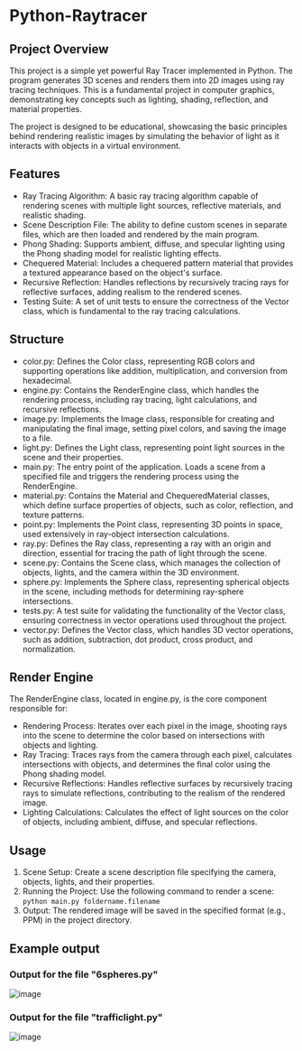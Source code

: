 # Python-Raytracer

## Project Overview
This project is a simple yet powerful Ray Tracer implemented in Python. The program generates 3D scenes and renders them into 2D images using ray tracing techniques. This is a fundamental project in computer graphics, demonstrating key concepts such as lighting, shading, reflection, and material properties.

The project is designed to be educational, showcasing the basic principles behind rendering realistic images by simulating the behavior of light as it interacts with objects in a virtual environment.

## Features

- Ray Tracing Algorithm: A basic ray tracing algorithm capable of rendering scenes with multiple light sources, reflective materials, and realistic shading.
- Scene Description File: The ability to define custom scenes in separate files, which are then loaded and rendered by the main program.
- Phong Shading: Supports ambient, diffuse, and specular lighting using the Phong shading model for realistic lighting effects.
- Chequered Material: Includes a chequered pattern material that provides a textured appearance based on the object's surface.
- Recursive Reflection: Handles reflections by recursively tracing rays for reflective surfaces, adding realism to the rendered scenes.
- Testing Suite: A set of unit tests to ensure the correctness of the Vector class, which is fundamental to the ray tracing calculations.


## Structure

- color.py: Defines the Color class, representing RGB colors and supporting operations like addition, multiplication, and conversion from hexadecimal.
- engine.py: Contains the RenderEngine class, which handles the rendering process, including ray tracing, light calculations, and recursive reflections.
- image.py: Implements the Image class, responsible for creating and manipulating the final image, setting pixel colors, and saving the image to a file.
- light.py: Defines the Light class, representing point light sources in the scene and their properties.
- main.py: The entry point of the application. Loads a scene from a specified file and triggers the rendering process using the RenderEngine.
- material.py: Contains the Material and ChequeredMaterial classes, which define surface properties of objects, such as color, reflection, and texture patterns.
- point.py: Implements the Point class, representing 3D points in space, used extensively in ray-object intersection calculations.
- ray.py: Defines the Ray class, representing a ray with an origin and direction, essential for tracing the path of light through the scene.
- scene.py: Contains the Scene class, which manages the collection of objects, lights, and the camera within the 3D environment.
- sphere.py: Implements the Sphere class, representing spherical objects in the scene, including methods for determining ray-sphere intersections.
- tests.py: A test suite for validating the functionality of the Vector class, ensuring correctness in vector operations used throughout the project.
- vector.py: Defines the Vector class, which handles 3D vector operations, such as addition, subtraction, dot product, cross product, and normalization.


## Render Engine
The RenderEngine class, located in engine.py, is the core component responsible for:

- Rendering Process: Iterates over each pixel in the image, shooting rays into the scene to determine the color based on intersections with objects and lighting.
- Ray Tracing: Traces rays from the camera through each pixel, calculates intersections with objects, and determines the final color using the Phong shading model.
- Recursive Reflections: Handles reflective surfaces by recursively tracing rays to simulate reflections, contributing to the realism of the rendered image.
- Lighting Calculations: Calculates the effect of light sources on the color of objects, including ambient, diffuse, and specular reflections.

## Usage
1. Scene Setup: Create a scene description file specifying the camera, objects, lights, and their properties.
2. Running the Project: Use the following command to render a scene:
   ```python main.py foldername.filename```
3. Output: The rendered image will be saved in the specified format (e.g., PPM) in the project directory.

## Example output
### Output for the file "6spheres.py"
![image](https://github.com/user-attachments/assets/b028c139-35f7-49b4-a01e-ebe25639fecf)
### Output for the file "trafficlight.py"
![image](https://github.com/user-attachments/assets/ebbb1177-aa7c-4e37-a923-33aaf068124d)
   
